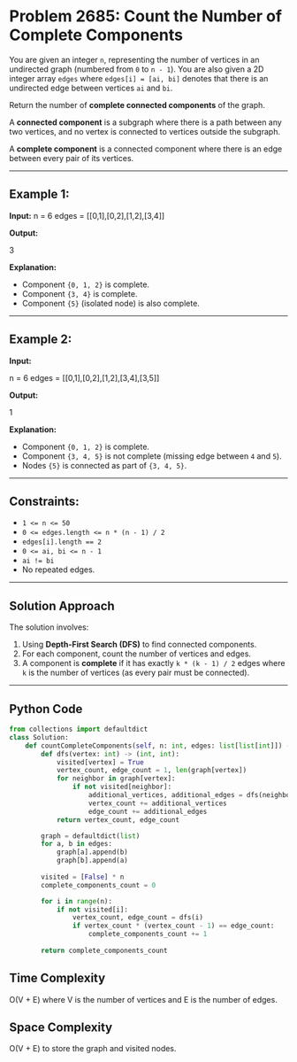 # Problem 2685: Count the Number of Complete Components

You are given an integer `n`, representing the number of vertices in an undirected graph (numbered from `0` to `n - 1`). You are also given a 2D integer array `edges` where `edges[i] = [ai, bi]` denotes that there is an undirected edge between vertices `ai` and `bi`.

Return the number of **complete connected components** of the graph.

A **connected component** is a subgraph where there is a path between any two vertices, and no vertex is connected to vertices outside the subgraph.

A **complete component** is a connected component where there is an edge between every pair of its vertices.

---

## Example 1:

**Input:**
n = 6 edges = [[0,1],[0,2],[1,2],[3,4]]

**Output:**

3

**Explanation:**  
- Component `{0, 1, 2}` is complete.  
- Component `{3, 4}` is complete.  
- Component `{5}` (isolated node) is also complete.

---

## Example 2:

**Input:**

n = 6 edges = [[0,1],[0,2],[1,2],[3,4],[3,5]]


**Output:**

1

**Explanation:**  
- Component `{0, 1, 2}` is complete.  
- Component `{3, 4, 5}` is not complete (missing edge between `4` and `5`).  
- Nodes `{5}` is connected as part of `{3, 4, 5}`.

---

## Constraints:

- `1 <= n <= 50`
- `0 <= edges.length <= n * (n - 1) / 2`
- `edges[i].length == 2`
- `0 <= ai, bi <= n - 1`
- `ai != bi`
- No repeated edges.

---

## Solution Approach

The solution involves:
1. Using **Depth-First Search (DFS)** to find connected components.
2. For each component, count the number of vertices and edges.
3. A component is **complete** if it has exactly `k * (k - 1) / 2` edges where `k` is the number of vertices (as every pair must be connected).

---

## Python Code

```python
from collections import defaultdict
class Solution:
    def countCompleteComponents(self, n: int, edges: list[list[int]]) -> int:
        def dfs(vertex: int) -> (int, int):
            visited[vertex] = True
            vertex_count, edge_count = 1, len(graph[vertex])
            for neighbor in graph[vertex]:
                if not visited[neighbor]:
                    additional_vertices, additional_edges = dfs(neighbor)
                    vertex_count += additional_vertices
                    edge_count += additional_edges
            return vertex_count, edge_count

        graph = defaultdict(list)
        for a, b in edges:
            graph[a].append(b)
            graph[b].append(a)
        
        visited = [False] * n
        complete_components_count = 0

        for i in range(n):
            if not visited[i]:
                vertex_count, edge_count = dfs(i)
                if vertex_count * (vertex_count - 1) == edge_count:
                    complete_components_count += 1
        
        return complete_components_count
```
<h2>Time Complexity</h2>

O(V + E) where V is the number of vertices and E is the number of edges.<br>
<h2>Space Complexity</h2>

O(V + E) to store the graph and visited nodes.<br>

